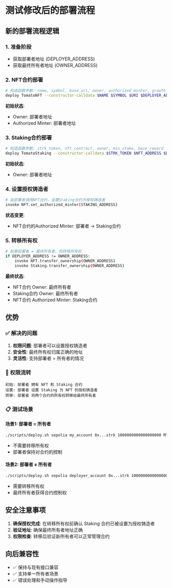 # 测试修改后的部署流程

## 新的部署流程逻辑

### 1. **准备阶段**
- 获取部署者地址 (DEPLOYER_ADDRESS)
- 获取最终所有者地址 (OWNER_ADDRESS)

### 2. **NFT合约部署**
```bash
# 构造函数参数: name, symbol, base_uri, owner, authorized_minter, growth_time, max_stage
deploy TomatoNFT --constructor-calldata $NAME $SYMBOL $URI $DEPLOYER_ADDRESS $DEPLOYER_ADDRESS 3600 4
```
**初始状态**: 
- Owner: 部署者地址
- Authorized Minter: 部署者地址

### 3. **Staking合约部署**  
```bash
# 构造函数参数: strk_token, nft_contract, owner, min_stake, base_reward
deploy TomatoStaking --constructor-calldata $STRK_TOKEN $NFT_ADDRESS $DEPLOYER_ADDRESS $MIN_STAKE $BASE_REWARD
```
**初始状态**:
- Owner: 部署者地址

### 4. **设置授权铸造者**
```bash
# 由部署者调用NFT合约，设置Staking合约为授权铸造者
invoke NFT.set_authorized_minter(STAKING_ADDRESS)
```
**状态变更**:
- NFT合约的Authorized Minter: 部署者 → Staking合约

### 5. **转移所有权**
```bash
# 如果部署者 ≠ 最终所有者，则转移所有权
if DEPLOYER_ADDRESS != OWNER_ADDRESS:
    invoke NFT.transfer_ownership(OWNER_ADDRESS)
    invoke Staking.transfer_ownership(OWNER_ADDRESS)
```
**最终状态**:
- NFT合约 Owner: 最终所有者
- Staking合约 Owner: 最终所有者
- NFT合约 Authorized Minter: Staking合约

## 优势

### ✅ 解决的问题
1. **权限问题**: 部署者可以设置授权铸造者
2. **安全性**: 最终所有权归属正确的地址  
3. **灵活性**: 支持部署者 = 所有者的情况

### 🔧 权限流转
```
初始: 部署者 拥有 NFT 和 Staking 合约
设置: 部署者 设置 Staking 为 NFT 的授权铸造者
转移: 部署者 将两个合约的所有权转移给最终所有者
```

### 📋 测试场景

#### 场景1: 部署者 = 所有者
```bash
./scripts/deploy.sh sepolia my_account 0x...strk 1000000000000000000 MY_ACCOUNT_ADDRESS
```
- 不需要转移所有权
- 部署者保持对合约的控制

#### 场景2: 部署者 ≠ 所有者  
```bash
./scripts/deploy.sh sepolia deployer_account 0x...strk 1000000000000000000 0x...final_owner
```
- 需要转移所有权
- 最终所有者获得合约控制权

## 安全注意事项

1. **确保授权完成**: 在转移所有权前确认 Staking 合约已被设置为授权铸造者
2. **验证地址**: 确保最终所有者地址正确
3. **权限检查**: 转移后验证新所有者可以正常管理合约

## 向后兼容性

- ✅ 保持与现有接口兼容
- ✅ 支持单一所有者场景
- ✅ 错误处理和手动操作指导